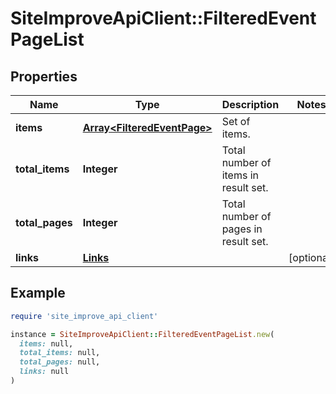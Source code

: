 # SiteImproveApiClient::FilteredEventPageList

## Properties

| Name | Type | Description | Notes |
| ---- | ---- | ----------- | ----- |
| **items** | [**Array&lt;FilteredEventPage&gt;**](FilteredEventPage.md) | Set of items. |  |
| **total_items** | **Integer** | Total number of items in result set. |  |
| **total_pages** | **Integer** | Total number of pages in result set. |  |
| **links** | [**Links**](Links.md) |  | [optional] |

## Example

```ruby
require 'site_improve_api_client'

instance = SiteImproveApiClient::FilteredEventPageList.new(
  items: null,
  total_items: null,
  total_pages: null,
  links: null
)
```

